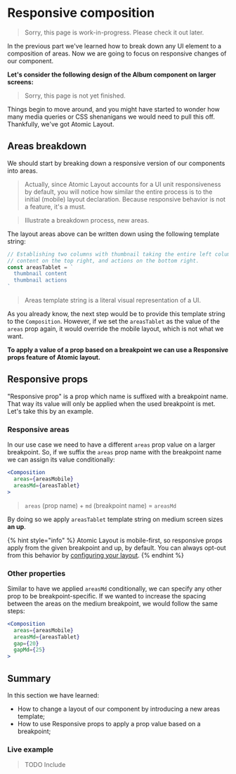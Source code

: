 # Responsive composition

> Sorry, this page is work-in-progress. Please check it out later.

In the previous part we've learned how to break down any UI element to a composition of areas. Now we are going to focus on responsive changes of our component.

**Let's consider the following design of the Album component on larger screens:**

> Sorry, this page is not yet finished.

Things begin to move around, and you might have started to wonder how many media queries or CSS shenanigans we would need to pull this off. Thankfully, we've got Atomic Layout.

## Areas breakdown

We should start by breaking down a responsive version of our components into areas.

> Actually, since Atomic Layout accounts for a UI unit responsiveness by default, you will notice how similar the entire process is to the initial \(mobile\) layout declaration. Because responsive behavior is not a feature, it's a must.

> Illustrate a breakdown process, new areas.

The layout areas above can be written down using the following template string:

```jsx
// Establishing two columns with thumbnail taking the entire left column,
// content on the top right, and actions on the bottom right.
const areasTablet = `
  thumbnail content
  thumbnail actions
`
```

> Areas template string is a literal visual representation of a UI.

As you already know, the next step would be to provide this template string to the `Composition`. However, if we set the `areasTablet` as the value of the `areas` prop again, it would override the mobile layout, which is not what we want.

**To apply a value of a prop based on a breakpoint we can use a Responsive props feature of Atomic layout.**

## Responsive props

"Responsive prop" is a prop which name is suffixed with a breakpoint name. That way its value will only be applied when the used breakpoint is met. Let's take this by an example.

### Responsive areas

In our use case we need to have a different `areas` prop value on a larger breakpoint. So, if we suffix the `areas` prop name with the breakpoint name we can assign its value conditionally:

```jsx
<Composition
  areas={areasMobile}
  areasMd={areasTablet}
>
```

> `areas` \(prop name\) + `md` \(breakpoint name\) = `areasMd`

By doing so we apply `areasTablet` template string on medium screen sizes **an up**.

{% hint style="info" %}
Atomic Layout is mobile-first, so responsive props apply from the given breakpoint and up, by default. You can always opt-out from this behavior by [configuring your layout](../api/layout/configure.md).
{% endhint %}

### Other properties

Similar to have we applied `areasMd` conditionally, we can specify any other prop to be breakpoint-specific. If we wanted to increase the spacing between the areas on the medium breakpoint, we would follow the same steps:

```jsx
<Composition
  areas={areasMobile}
  areasMd={areasTablet}
  gap={20}
  gapMd={25}
>
```

## Summary

In this section we have learned:

* How to change a layout of our component by introducing a new areas template;
* How to use Responsive props to apply a prop value based on a breakpoint;

### Live example

> TODO Include

